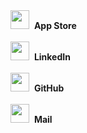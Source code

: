 <a href="https://apps.apple.com/kr/developer/hyeji-ko/id1715536684">
  <img src="https://github.com/Ko-HyeJi/Ko-HyeJi/assets/88470545/912e987f-2215-4248-b353-138eaa40ff95" style="width: 30px;"></a>&nbsp;
  <b>App Store</b><br><br>

<a href="https://www.linkedin.com/in/ko-hyeji/">
  <img src="https://play-lh.googleusercontent.com/kMofEFLjobZy_bCuaiDogzBcUT-dz3BBbOrIEjJ-hqOabjK8ieuevGe6wlTD15QzOqw" style="width: 30px;"></a>&nbsp;
  <b>LinkedIn</b><br><br>

<a href="https://github.com/Ko-HyeJi">
  <img src="https://cdn-icons-png.flaticon.com/512/25/25231.png" style="width: 30px;"></a>&nbsp;
  <b>GitHub</b><br><br>

<a href="hy2ji.k5@gmail.com">
  <img src="https://github.com/Ko-HyeJi/Ko-HyeJi/assets/88470545/bb3fed72-2d14-4ace-a5db-4d5d6bc358d5" style="width: 30px;"></a>&nbsp;
  <b>Mail</b><br><br>
